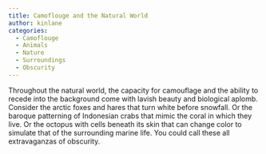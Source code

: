 ```yaml
---
title: Camoflouge and the Natural World
author: kinlane
categories:
  - Camoflouge
  - Animals
  - Nature
  - Surroundings
  - Obscurity
---
```

Throughout the natural world, the capacity for camouflage and the ability to recede into the background come with lavish beauty and biological aplomb. Consider the arctic foxes and hares that turn white before snowfall. Or the baroque patterning of Indonesian crabs that mimic the coral in which they live. Or the octopus with cells beneath its skin that can change color to simulate that of the surrounding marine life. You could call these all extravaganzas of obscurity.
